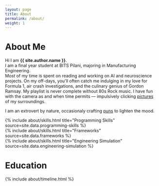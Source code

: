 ```yaml
---
layout: page
title: About
permalink: /about/
weight: 1
---
```


# **About Me**

Hi I am **{{ site.author.name }}**.<br>
I am a final year student at BITS Pilani, majoring in Manufacturing Engineering. <br>
Most of my time is spent on reading and working on AI and neuroscience projects. On my off-days, you'll often catch me indulging in my love for Formula 1, air crash investigations, and the culinary genius of Gordon Ramsay. My playlist is never complete without 80s Rock music. I have fun with the camera as and when time permits — impulsively clicking [pictures](https://avg-bitsian.github.io/shots/) of my surroundings. <br>

I am an extrovert by nature, occasionaly crafting [puns](https://avg-bitsian.github.io/humour/) to lighten the mood.

<div class="row">
{% include about/skills.html title="Programming Skills" source=site.data.programming-skills %}
</div>
<div class='row'>
{% include about/skills.html title="Frameworks" source=site.data.frameworks %}
</div>
<div class='row'>
{% include about/skills.html title="Engineering Simulation" source=site.data.engineering-simulation %}
</div>


# **Education**
<div class="row">
{% include about/timeline.html %}
</div>